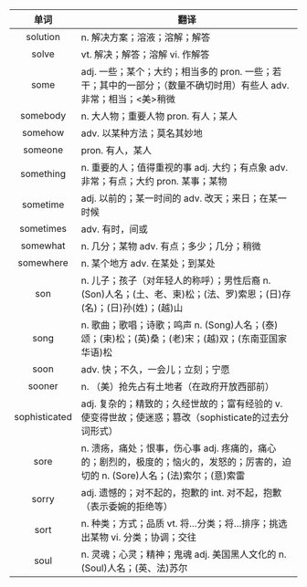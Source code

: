 |单词|翻译  |
|:--:|--| 
|	solution  		|		n. 解决方案；溶液；溶解；解答	|		
|	solve  		|		vt. 解决；解答；溶解 vi. 作解答	|		
|	some  		|		adj. 一些；某个；大约；相当多的 pron. 一些；若干；其中的一部分；（数量不确切时用）有些人 adv. 非常；相当；&lt;美&gt;稍微	|		
|	somebody  		|		n. 大人物；重要人物 pron. 有人；某人	|		
|	somehow  		|		adv. 以某种方法；莫名其妙地	|		
|	someone  		|		pron. 有人，某人	|		
|	something  		|		n. 重要的人；值得重视的事 adj. 大约；有点象 adv. 非常；有点；大约 pron. 某事；某物	|		
|	sometime  		|		adj. 以前的；某一时间的 adv. 改天；来日；在某一时候	|		
|	sometimes  		|		adv. 有时，间或	|		
|	somewhat  		|		n. 几分；某物 adv. 有点；多少；几分；稍微	|		
|	somewhere  		|		n. 某个地方 adv. 在某处；到某处	|		
|	son  		|		n. 儿子；孩子（对年轻人的称呼）；男性后裔 n. (Son)人名；(土、老、柬)松；(法、罗)索恩；(日)存(名)；(日)孙(姓)；(越)山	|		
|	song  		|		n. 歌曲；歌唱；诗歌；鸣声 n. (Song)人名；(泰)颂；(柬)松；(英)桑；(老)宋；(越)双；(东南亚国家华语)松	|		
|	soon  		|		adv. 快；不久，一会儿；立刻；宁愿	|		
|	sooner  		|		n. （美）抢先占有土地者（在政府开放西部前）	|		
|	sophisticated  		|		adj. 复杂的；精致的；久经世故的；富有经验的 v. 使变得世故；使迷惑；篡改（sophisticate的过去分词形式）	|		
|	sore  		|		n. 溃疡，痛处；恨事，伤心事 adj. 疼痛的，痛心的；剧烈的，极度的；恼火的，发怒的；厉害的，迫切的 n. (Sore)人名；(法)索尔；(意)索雷	|		
|	sorry  		|		adj. 遗憾的；对不起的，抱歉的 int. 对不起，抱歉（表示委婉的拒绝等）	|		
|	sort  		|		n. 种类；方式；品质 vt. 将…分类；将…排序；挑选出某物 vi. 分类；协调；交往	|		
|	soul  		|		n. 灵魂；心灵；精神；鬼魂 adj. 美国黑人文化的 n. (Soul)人名；(英、法)苏尔	|		
